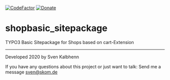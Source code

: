 [![CodeFactor](https://www.codefactor.io/repository/github/starraider/shopbasic_sitepackage/badge)](https://www.codefactor.io/repository/github/starraider/shopbasic_sitepackage)
[![Donate](https://img.shields.io/badge/Donate-PayPal-green.svg)](https://PayPal.me/SvenKalbhenn)

# shopbasic_sitepackage
TYPO3 Basic Sitepackage for Shops based on cart-Extension

---

Developed 2020 by Sven Kalbhenn

If you have any questions about this project or just want to talk:
Send me a message [sven@skom.de](mailto:sven@skom.de)
